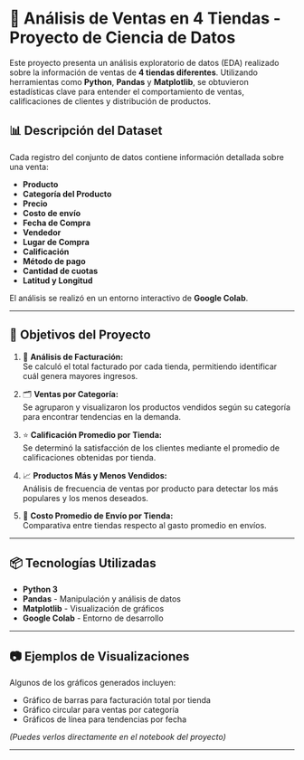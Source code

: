 # 🛒 Análisis de Ventas en 4 Tiendas - Proyecto de Ciencia de Datos

Este proyecto presenta un análisis exploratorio de datos (EDA) realizado sobre la información de ventas de **4 tiendas diferentes**. Utilizando herramientas como **Python**, **Pandas** y **Matplotlib**, se obtuvieron estadísticas clave para entender el comportamiento de ventas, calificaciones de clientes y distribución de productos.

## 📊 Descripción del Dataset

Cada registro del conjunto de datos contiene información detallada sobre una venta:

- **Producto**
- **Categoría del Producto**
- **Precio**
- **Costo de envío**
- **Fecha de Compra**
- **Vendedor**
- **Lugar de Compra**
- **Calificación**
- **Método de pago**
- **Cantidad de cuotas**
- **Latitud y Longitud**

El análisis se realizó en un entorno interactivo de **Google Colab**.

---

## 📌 Objetivos del Proyecto

1. 🔢 **Análisis de Facturación:**  
   Se calculó el total facturado por cada tienda, permitiendo identificar cuál genera mayores ingresos.

2. 🗂️ **Ventas por Categoría:**  
   Se agruparon y visualizaron los productos vendidos según su categoría para encontrar tendencias en la demanda.

3. ⭐ **Calificación Promedio por Tienda:**  
   Se determinó la satisfacción de los clientes mediante el promedio de calificaciones obtenidas por tienda.

4. 📈 **Productos Más y Menos Vendidos:**  
   Análisis de frecuencia de ventas por producto para detectar los más populares y los menos deseados.

5. 🚚 **Costo Promedio de Envío por Tienda:**  
   Comparativa entre tiendas respecto al gasto promedio en envíos.

---

## 📦 Tecnologías Utilizadas

- **Python 3**
- **Pandas** - Manipulación y análisis de datos
- **Matplotlib** - Visualización de gráficos
- **Google Colab** - Entorno de desarrollo

---

## 📷 Ejemplos de Visualizaciones

Algunos de los gráficos generados incluyen:

- Gráfico de barras para facturación total por tienda
- Gráfico circular para ventas por categoría
- Gráficos de línea para tendencias por fecha

*(Puedes verlos directamente en el notebook del proyecto)*

---

